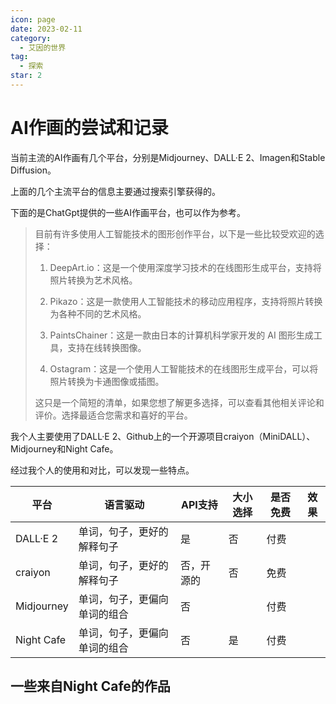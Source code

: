 ```yaml
---
icon: page
date: 2023-02-11
category:
  - 艾因的世界
tag:
  - 探索
star: 2
---
```


# AI作画的尝试和记录

当前主流的AI作画有几个平台，分别是Midjourney、DALL·E 2、Imagen和Stable Diffusion。

上面的几个主流平台的信息主要通过搜索引擎获得的。

下面的是ChatGpt提供的一些AI作画平台，也可以作为参考。

> 目前有许多使用人工智能技术的图形创作平台，以下是一些比较受欢迎的选择：
> 
> 1. DeepArt.io：这是一个使用深度学习技术的在线图形生成平台，支持将照片转换为艺术风格。
> 
> 2. Pikazo：这是一款使用人工智能技术的移动应用程序，支持将照片转换为各种不同的艺术风格。
> 
> 3. PaintsChainer：这是一款由日本的计算机科学家开发的 AI 图形生成工具，支持在线转换图像。
> 
> 4. Ostagram：这是一个使用人工智能技术的在线图形生成平台，可以将照片转换为卡通图像或插图。
> 
> 这只是一个简短的清单，如果您想了解更多选择，可以查看其他相关评论和评价。选择最适合您需求和喜好的平台。

我个人主要使用了DALL·E 2、Github上的一个开源项目craiyon（MiniDALL）、Midjourney和Night Cafe。

经过我个人的使用和对比，可以发现一些特点。

| 平台         | 语言驱动           | API支持 | 大小选择 | 是否免费 | 效果  |
| ---------- | -------------- | ----- | ---- | ---- | --- |
| DALL·E 2   | 单词，句子，更好的解释句子  | 是     | 否    | 付费   |     |
| craiyon    | 单词，句子，更好的解释句子  | 否，开源的 | 否    | 免费   |     |
| Midjourney | 单词，句子，更偏向单词的组合 | 否     |      | 付费   |     |
| Night Cafe | 单词，句子，更偏向单词的组合 | 否     | 是    | 付费   |     |

## 一些来自Night Cafe的作品


